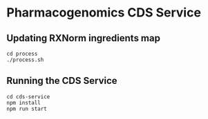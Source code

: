 # Pharmacogenomics CDS Service

## Updating RXNorm ingredients map

```
cd process
./process.sh
```

## Running the CDS Service

```
cd cds-service
npm install
npm run start
```
